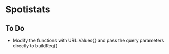 # Spotistats

## To Do

- Modify the functions with URL.Values{} and pass the query parameters directly to buildReq()